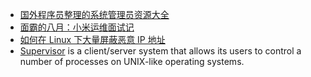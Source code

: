 * [国外程序员整理的系统管理员资源大全](http://blog.jobbole.com/83212/)
* [面霸的八月：小米运维面试记](http://blog.jobbole.com/46769/)
* [如何在 Linux 下大量屏蔽恶意 IP 地址](http://blog.jobbole.com/84478/)
* [Supervisor](http://supervisord.org/introduction.html) is a client/server system that allows its users to control a number of processes on UNIX-like operating systems. 
